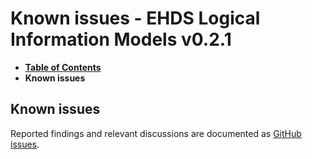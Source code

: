 # Known issues - EHDS Logical Information Models v0.2.1

* [**Table of Contents**](toc.md)
* **Known issues**

## Known issues

Reported findings and relevant discussions are documented as [GitHub issues](https://github.com/Xt-EHR/xt-ehr-common/issues).

